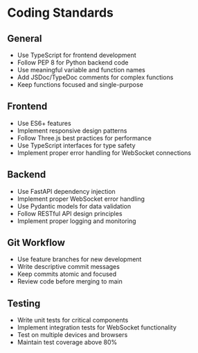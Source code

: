 # Coding Standards

## General
- Use TypeScript for frontend development
- Follow PEP 8 for Python backend code
- Use meaningful variable and function names
- Add JSDoc/TypeDoc comments for complex functions
- Keep functions focused and single-purpose

## Frontend
- Use ES6+ features
- Implement responsive design patterns
- Follow Three.js best practices for performance
- Use TypeScript interfaces for type safety
- Implement proper error handling for WebSocket connections

## Backend
- Use FastAPI dependency injection
- Implement proper WebSocket error handling
- Use Pydantic models for data validation
- Follow RESTful API design principles
- Implement proper logging and monitoring

## Git Workflow
- Use feature branches for new development
- Write descriptive commit messages
- Keep commits atomic and focused
- Review code before merging to main

## Testing
- Write unit tests for critical components
- Implement integration tests for WebSocket functionality
- Test on multiple devices and browsers
- Maintain test coverage above 80% 